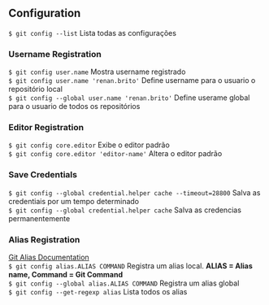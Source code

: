 ## Configuration

`$ git config --list`  Lista todas as configurações  

### Username Registration
`$ git config user.name` Mostra username registrado  
`$ git config user.name 'renan.brito'` Define username para o usuario o repositório local  
`$ git config --global user.name 'renan.brito'` Define userame global para o usuario de todos os repositórios  


### Editor Registration
`$ git config core.editor` Exibe o editor padrão  
`$ git config core.editor 'editor-name'` Altera o editor padrão  

### Save Credentials
`$ git config --global credential.helper cache --timeout=28800` Salva as credentiais por um tempo determinado  
`$ git config --global credential.helper cache` Salva as credencias permanentemente 

### Alias Registration
[Git Alias Documentation](https://git-scm.com/book/en/v2/Git-Basics-Git-Aliases)    
`$ git config alias.ALIAS COMMAND` Registra um alias local. **ALIAS = Alias name, Command = Git Command**     
`$ git config --global alias.ALIAS COMMAND` Registra um alias global  
`$ git config --get-regexp alias` Lista todos os alias  